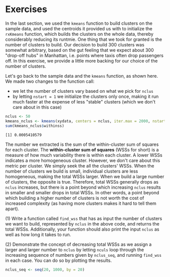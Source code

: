 # Exercises

In the last section, we used the `kmeans` function to build clusters on the sample data, and used the centroids it provided us with to initialize the `rxKmeans` function, which builds the clusters on the whole data, thereby considerably reducing its runtmie. One thing that we took for granted is the number of clusters to build. Our decision to build 300 clusters was somewhat arbitrary, based on the gut feeling that we expect about 300 "drop-off hubs" in Manhattan, i.e. points where taxis often drop passengers off. In this exercise, we provide a little more backing for our choice of the number of clusters.

Let's go back to the sample data and the `kmeans` function, as shown here. We made two changes to the function call:
  - we let the number of clusters vary based on what we pick for `nclus`
  - by letting `nstart = 1` we initialize the clusters only once, making it run much faster at the expense of less "stable" clusters (which we don't care about in this case)

```R
nclus <- 50
kmeans_nclus <- kmeans(xydata, centers = nclus, iter.max = 2000, nstart = 1)
sum(kmeans_nclus$withinss)
```

```Rout
[1] 0.0005410579
```

The number we extracted is the sum of the within-cluster sum of squares for each cluster. The **within-cluster sum of squares** (WSSs for short) is a measure of how much variability there is within each cluster. A lower WSSs indicates a more homogeneous cluster. However, we don't care about this metric per cluster. We simply seek the all the clusters' WSSs. When the number of clusters we build is small, individual clusters are less homogeneous, making the total WSSs larger. When we build a large number of clusters, the opposite is true. Therefore, total WSSs generally drops as `nclus` increases, but there is a point beyond which increasing `nclus` results in smaller and smaller drops in total WSSs. In other words, a point beyond which building a higher number of clusters is not worth the cost of increased complexity (as having more clusters makes it hard to tell them apart).

(1) Write a function called `find_wss` that has as input the number of clusters we want to build, represented by `nclus` in the above code, and returns the total WSSs. Additionally, your function should also print the input `nclus` as well as how long it takes to run.

(2) Demonstrate the concept of decreasing total WSSs as we assign a larger and larger number to `nclus` by letting `nculs` loop through the increasing sequence of numbers given by `nclus_seq`, and running `find_wss` in each case. You can do so by plotting the results.

```R
nclus_seq <- seq(20, 1000, by = 20)
```
